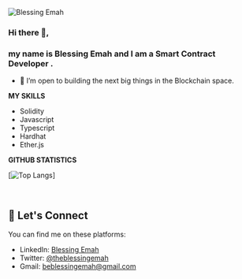 <p align="left"><img src="https://komarev.com/ghpvc/?username=BlessingEmah&label=Profile%20views&color=0e75b6&style=flat"
                     alt="Blessing Emah"/></p>
                     
### Hi there 👋,

### my name is Blessing Emah and I am a Smart Contract Developer .

- 👯 I’m open to building the next big things in the Blockchain space. 

**MY SKILLS**
- Solidity
- Javascript
- Typescript
- Hardhat 
- Ether.js
 



**GITHUB STATISTICS**

[![Top Langs](https://github-readme-stats.vercel.app/api/top-langs/?username=BlessingEmah&layout=compact)]

&nbsp;

## :handshake:   Let's Connect
You can find me on these platforms:

- LinkedIn: [Blessing Emah](https://linkedin.com/in/blessingemah)
- Twitter: [@theblessingemah](https://twitter.com/theblessingemah)
- Gmail: beblessingemah@gmail.com 

